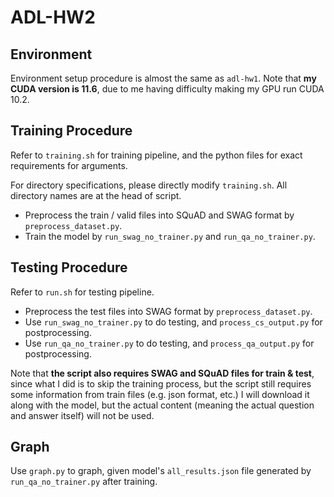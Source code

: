 # ADL-HW2

## Environment
Environment setup procedure is almost the same as `adl-hw1`.
Note that **my CUDA version is 11.6**, due to me having difficulty making my GPU run CUDA 10.2.

## Training Procedure
Refer to `training.sh` for training pipeline, and the python files for exact requirements for arguments.

For directory specifications, please directly modify `training.sh`. All directory names are at the head of script.

+ Preprocess the train / valid files into SQuAD and SWAG format by `preprocess_dataset.py`.
+ Train the model by `run_swag_no_trainer.py` and `run_qa_no_trainer.py`.

## Testing Procedure
Refer to `run.sh` for testing pipeline.

+ Preprocess the test files into SWAG format by `preprocess_dataset.py`.
+ Use `run_swag_no_trainer.py` to do testing, and `process_cs_output.py` for postprocessing.
+ Use `run_qa_no_trainer.py` to do testing, and `process_qa_output.py` for postprocessing.

Note that **the script also requires SWAG and SQuAD files for train & test**, since what I did is to skip the training process, but the script still requires some information from train files (e.g. json format, etc.)
I will download it along with the model, but the actual content (meaning the actual question and answer itself) will not be used.

## Graph
Use `graph.py` to graph, given model's `all_results.json` file generated by `run_qa_no_trainer.py` after training.